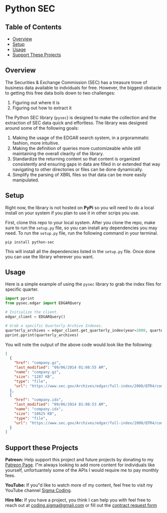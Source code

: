 # Python SEC

## Table of Contents

- [Overview](#overview)
- [Setup](#setup)
- [Usage](#usage)
- [Support These Projects](#support-these-projects)

## Overview

The Securities & Exchange Commission (SEC) has a treasure trove of business data available to indviduals for free. However, the biggest obstacle to getting this free data boils down to two challenges:

1. Figuring out where it is
2. Figuring out how to extract it

The Python SEC library (`pysec`) is designed to make the collection and the extraction of SEC data quick and effortless. The library was designed around some of the following goals:

1. Making the usage of the EDGAR search system, in a prgorammatic fashion, more intuitive.
2. Making the definition of queries more customizeable while still maintaining the overall clearity of the library.
3. Standardize the returning content so that content is organized consistently and ensuring gaps in data are filled in or extended that way navigating to other directories or files can be done dynamically.
4. Simplify the parsing of XBRL files so that data can be more easily manipulated.

## Setup

Right now, the library is not hosted on **PyPi** so you will need to do a local install on your system if you plan to use it in other scrips you use.

First, clone this repo to your local system. After you clone the repo, make sure to run the `setup.py` file, so you can install any dependencies you may need. To run the `setup.py` file, run the following command in your terminal.

```console
pip install python-sec
```

This will install all the dependencies listed in the `setup.py` file. Once done you can use the library wherever you want.

## Usage

Here is a simple example of using the `pysec` library to grab the index files for specific quarter.

```python
import pprint
from pysec.edgar import EDGARQuery

# Initialize the client.
edgar_client = EDGARQuery()

# Grab a specific Quarterly Archive Indexes.
quarterly_archives = edgar_client.get_quarterly_index(year=2000, quarter=4)
pprint.pprint(quarterly_archives)
```

You will note the output of the above code would look like the following:

```json
[
  {
    "href": "company.gz",
    "last_modified": "09/06/2014 01:08:55 AM",
    "name": "company.gz",
    "size": "1287 KB",
    "type": "file",
    "url": "https://www.sec.gov/Archives/edgar/full-index/2000/QTR4/company.gz"
  },
  {
    "href": "company.idx",
    "last_modified": "09/06/2014 01:08:53 AM",
    "name": "company.idx",
    "size": "10625 KB",
    "type": "file",
    "url": "https://www.sec.gov/Archives/edgar/full-index/2000/QTR4/company.idx"
  }
]
```

## Support these Projects

**Patreon:**
Help support this project and future projects by donating to my [Patreon Page](https://www.patreon.com/sigmacoding). I"m always looking to add more content for individuals like yourself, unfortuantely some of the APIs I would require me to pay monthly fees.

**YouTube:**
If you"d like to watch more of my content, feel free to visit my YouTube channel [Sigma Coding](https://www.youtube.com/c/SigmaCoding).

**Hire Me:**
If you have a project, you think I can help you with feel free to reach out at [coding.sigma@gmail.com](mailto:coding.sigma@gmail.com?subject=[GitHub]%20Project%20Proposal) or fill out the [contract request form](https://forms.office.com/Pages/ResponsePage.aspx?id=ZwOBErInsUGliXx0Yo2VfcCSWZSwW25Es3vPV2veU0pUMUs5MUc2STkzSzVQMFNDVlI5NjJVNjREUi4u)
